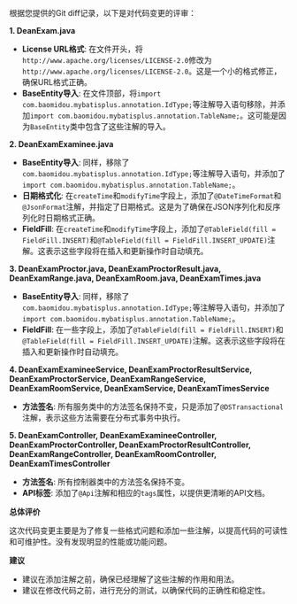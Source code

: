 根据您提供的Git diff记录，以下是对代码变更的评审：

**1. DeanExam.java**

*   **License URL格式**: 在文件开头，将`http://www.apache.org/licenses/LICENSE-2.0`修改为`http://www.apache.org/licenses/LICENSE-2.0`。这是一个小的格式修正，确保URL格式正确。
*   **BaseEntity导入**: 在文件顶部，将`import com.baomidou.mybatisplus.annotation.IdType;`等注解导入语句移除，并添加`import com.baomidou.mybatisplus.annotation.TableName;`。这可能是因为`BaseEntity`类中包含了这些注解的导入。

**2. DeanExamExaminee.java**

*   **BaseEntity导入**: 同样，移除了`com.baomidou.mybatisplus.annotation.IdType;`等注解导入语句，并添加了`import com.baomidou.mybatisplus.annotation.TableName;`。
*   **日期格式化**: 在`createTime`和`modifyTime`字段上，添加了`@DateTimeFormat`和`@JsonFormat`注解，并指定了日期格式。这是为了确保在JSON序列化和反序列化时日期格式正确。
*   **FieldFill**: 在`createTime`和`modifyTime`字段上，添加了`@TableField(fill = FieldFill.INSERT)`和`@TableField(fill = FieldFill.INSERT_UPDATE)`注解。这表示这些字段将在插入和更新操作时自动填充。

**3. DeanExamProctor.java, DeanExamProctorResult.java, DeanExamRange.java, DeanExamRoom.java, DeanExamTimes.java**

*   **BaseEntity导入**: 同样，移除了`com.baomidou.mybatisplus.annotation.IdType;`等注解导入语句，并添加了`import com.baomidou.mybatisplus.annotation.TableName;`。
*   **FieldFill**: 在一些字段上，添加了`@TableField(fill = FieldFill.INSERT)`和`@TableField(fill = FieldFill.INSERT_UPDATE)`注解。这表示这些字段将在插入和更新操作时自动填充。

**4. DeanExamExamineeService, DeanExamProctorResultService, DeanExamProctorService, DeanExamRangeService, DeanExamRoomService, DeanExamService, DeanExamTimesService**

*   **方法签名**: 所有服务类中的方法签名保持不变，只是添加了`@DSTransactional`注解，表示这些方法需要在分布式事务中执行。

**5. DeanExamController, DeanExamExamineeController, DeanExamProctorController, DeanExamProctorResultController, DeanExamRangeController, DeanExamRoomController, DeanExamTimesController**

*   **方法签名**: 所有控制器类中的方法签名保持不变。
*   **API标签**: 添加了`@Api`注解和相应的`tags`属性，以提供更清晰的API文档。

**总体评价**

这次代码变更主要是为了修复一些格式问题和添加一些注解，以提高代码的可读性和可维护性。没有发现明显的性能或功能问题。

**建议**

*   建议在添加注解之前，确保已经理解了这些注解的作用和用法。
*   建议在修改代码之前，进行充分的测试，以确保代码的正确性和稳定性。